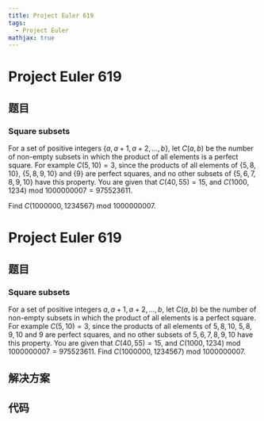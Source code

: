 ```yaml
---
title: Project Euler 619
tags:
  - Project Euler
mathjax: true
---
```

<escape><!-- more --></escape>
    
# Project Euler 619
## 题目
### Square subsets

For a set of positive integers $\{a, a+1, a+2, \dots , b\}$, let $C(a,b)$ be the number of non-empty subsets in which the product of all elements is a perfect square.
For example $C(5,10)=3$, since the products of all elements of $\{5, 8, 10\}$, $\{5, 8, 9, 10\}$ and $\{9\}$ are perfect squares, and no other subsets of $\{5, 6, 7, 8, 9, 10\}$ have this property.
You are given that $C(40,55) =15$, and $C(1000,1234) \text{ mod } 1000000007=975523611$.

Find $C(1000000,1234567) \text{ mod } 1000000007$.



# Project Euler 619
## 题目
### Square subsets

For a set of positive integers ${a,a+1,a+2,\ldots,b}$, let $C(a,b)$ be the number of non-empty subsets in which the product of all elements is a perfect square.
For example $C(5,10)=3$, since the products of all elements of ${5,8,10}$, ${5,8,9,10}$ and ${9}$ are perfect squares, and no other subsets of ${5,6,7,8,9,10}$ have this property.
You are given that $C(40,55)=15$, and $C(1000,1234)\text{ mod }1000000007=975523611$.
Find $C(1000000,1234567)\text{ mod }1000000007$.


## 解决方案


## 代码


